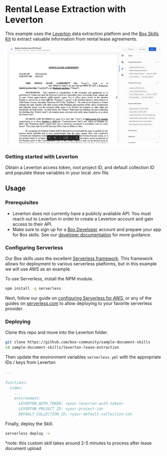 # Rental Lease Extraction with Leverton

This example uses the [Leverton](https://www.leverton.ai/) data extraction platform and the [Box Skills Kit](https://github.com/box/box-skills-kit-nodejs) to extract valuable information from rental lease agreements.

![screenshot](./screenshots/sample-lease-extraction.png)

### Getting started with Leverton

Obtain a Leverton access token, root project ID, and default collection ID and populate these variables
in your local .env file.

## Usage

### Prerequisites

* Leverton does not currently have a publicly available API. You must reach out to Leverton in order to create a Leverton account and gain access to their API.
* Make sure to sign up for a [Box Developer](https://developer.box.com/) account and prepare your app for Box skills. See our [developer documentation](https://developer.box.com/docs/box-skills) for more guidance.

### Configuring Serverless

Our Box skills uses the excellent [Serverless framework](https://serverless.com/). This framework allows for deployment to various serverless platforms, but in this example we will use AWS as an example.

To use Serverless, install the NPM module.

```bash
npm install -g serverless
```

Next, follow our guide on [configuring Serverless for AWS](../AWS_CONFIGURATION.md), or any of the guides on [serverless.com](https://serverless.com/) to allow deploying to your favorite serverless provider.

### Deploying

Clone this repo and move into the Leverton folder.

```bash
git clone https://github.com/box-community/sample-document-skills
cd sample-document-skills/leverton-lease-extraction
```

Then update the environment variables `serverless.yml` with the appropriate IDs / keys from Leverton

```yaml
...

functions:
  index:
    ...
    environment:
      LEVERTON_AUTH_TOKEN: <your-leverton-auth-token>
      LEVERTON_PROJECT_ID: <your-project-id>
      DEFAULT_COLLECTION_ID: <your-default-collection-id>
```

Finally, deploy the Skill.

```bash
serverless deploy -v
```

*note: this custom skill takes around 2-5 minutes to process after lease document upload
